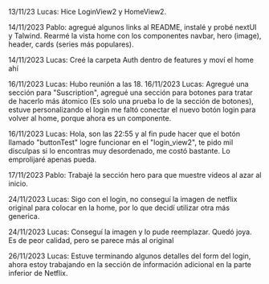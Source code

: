 13/11/23 Lucas: Hice LoginView2 y HomeView2.

14/11/2023 Pablo: 
agregué algunos links al README, 
instalé y probé nextUI y Talwind.
Rearmé la vista home con los componentes navbar, hero (image), header, cards (series más populares).

14/11/2023 Lucas: Creé la carpeta Auth dentro de features y moví el home ahí

16/11/2023 Lucas: Hubo reunión a las 18.
16/11/2023 Lucas: Agregué una sección para "Suscription", agregué una sección para botones para tratar de 
hacerlo más átomico (Es solo una prueba lo de la sección de botones), estuve personalizando el login
me faltó conectar el nuevo botón login para volver al home, porque ahora es un componente.

16/11/2023 Lucas: Hola, son las 22:55 y al fin pude hacer que el botón llamado "buttonTest" logre funcionar en el "login_view2", te pido mil disculpas si lo encontras muy desordenado, me costó bastante. Lo emprolijaré apenas pueda.

17/11/2023 Pablo: Trabajé la sección hero para que muestre videos al azar al inicio.

24/11/2023 Lucas: Sigo con el login, no conseguí la imagen de netflix original para colocar en la home, por lo que decidí utilizar otra más generica.

24/11/2023 Lucas: Conseguí la imagen y lo pude reemplazar. Quedó joya. Es de peor calidad, pero se parece más al original 

26/11/2023 Lucas: Estuve terminando algunos detalles del form del login, ahora estoy trabajando en la sección de información adicional en la parte inferior de Netflix.
